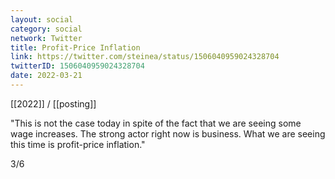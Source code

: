 ```yaml
---
layout: social
category: social
network: Twitter
title: Profit-Price Inflation
link: https://twitter.com/steinea/status/1506040959024328704
twitterID: 1506040959024328704
date: 2022-03-21
---
```


[[2022]] / [[posting]]

"This is not the case today in spite of the fact that we are seeing some wage increases. The strong actor right now is business. What we are seeing this time is profit-price inflation."

3/6
